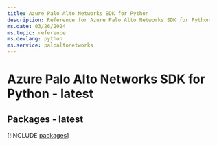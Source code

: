 ```yaml
---
title: Azure Palo Alto Networks SDK for Python
description: Reference for Azure Palo Alto Networks SDK for Python
ms.date: 03/26/2024
ms.topic: reference
ms.devlang: python
ms.service: paloaltonetworks
---
```

# Azure Palo Alto Networks SDK for Python - latest
## Packages - latest
[!INCLUDE [packages](palo-alto-networks-index.md)]